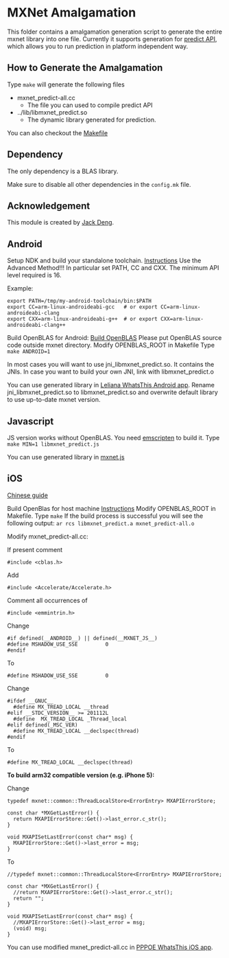 MXNet Amalgamation
==================
This folder contains a amalgamation generation script to generate the entire mxnet library into one file.
Currently it supports generation for [predict API](../include/mxnet/c_predict_api.h),
which allows you to run prediction in platform independent way.

How to Generate the Amalgamation
--------------------------------
Type ```make``` will generate the following files
- mxnet_predict-all.cc
  - The file you can used to compile predict API
- ../lib/libmxnet_predict.so
  - The dynamic library generated for prediction.

You can also checkout the [Makefile](Makefile)

Dependency
----------
The only dependency is a BLAS library.

Make sure to disable all other dependencies in the `config.mk` file.

Acknowledgement
---------------
This module is created by [Jack Deng](https://github.com/jdeng).

Android
---------------
Setup NDK and build your standalone toolchain. [Instructions](http://developer.android.com/ndk/guides/standalone_toolchain.html#itc) Use the Advanced Method!!! In particular set PATH, CC and CXX. The minimum API level required is 16.

Example:
```
export PATH=/tmp/my-android-toolchain/bin:$PATH
export CC=arm-linux-androideabi-gcc   # or export CC=arm-linux-androideabi-clang
export CXX=arm-linux-androideabi-g++  # or export CXX=arm-linux-androideabi-clang++
```

Build OpenBLAS for Android: [Build OpenBLAS](https://github.com/xianyi/OpenBLAS/wiki/How-to-build-OpenBLAS-for-Android) Please put OpenBLAS source code outside mxnet directory.
Modify OPENBLAS_ROOT in Makefile
Type ```make ANDROID=1```

In most cases you will want to use jni_libmxnet_predict.so. It contains the JNIs. In case you want to build your own JNI, link with libmxnet_predict.o

You can use generated library in [Leliana WhatsThis Android app](https://github.com/Leliana/WhatsThis). Rename jni_libmxnet_predict.so to libmxnet_predict.so and overwrite default library to use up-to-date mxnet version.

Javascript
---------------
JS version works without OpenBLAS. You need [emscripten](http://kripken.github.io/emscripten-site/) to build it.
Type ```make MIN=1 libmxnet_predict.js```

You can use generated library in [mxnet.js](https://github.com/dmlc/mxnet.js)

iOS
---------------
[Chinese guide](http://www.liuxiao.org/2015/12/ios-mxnet-%E7%9A%84-ios-%E7%89%88%E6%9C%AC%E7%BC%96%E8%AF%91/)

Build OpenBlas for host machine [Instructions](https://github.com/xianyi/OpenBLAS/wiki/Installation-Guide)
Modify OPENBLAS_ROOT in Makefile.
Type ```make```
If the build process is successful you will see the following output:
```ar rcs libmxnet_predict.a mxnet_predict-all.o```

Modify mxnet_predict-all.cc:

If present comment
```
#include <cblas.h>
```

Add
```
#include <Accelerate/Accelerate.h>
```

Comment all occurrences of
```
#include <emmintrin.h>
```

Change
```
#if defined(__ANDROID__) || defined(__MXNET_JS__)
#define MSHADOW_USE_SSE         0
#endif
```

To
```
#define MSHADOW_USE_SSE         0
```

Change
```
#ifdef __GNUC__
  #define MX_TREAD_LOCAL __thread
#elif __STDC_VERSION__ >= 201112L
  #define  MX_TREAD_LOCAL _Thread_local
#elif defined(_MSC_VER)
  #define MX_TREAD_LOCAL __declspec(thread)
#endif
```

To
```
#define MX_TREAD_LOCAL __declspec(thread)
```

**To build arm32 compatible version (e.g. iPhone 5):**

Change
```
typedef mxnet::common::ThreadLocalStore<ErrorEntry> MXAPIErrorStore;

const char *MXGetLastError() {
  return MXAPIErrorStore::Get()->last_error.c_str();
}

void MXAPISetLastError(const char* msg) {
  MXAPIErrorStore::Get()->last_error = msg;
}
```

To
```
//typedef mxnet::common::ThreadLocalStore<ErrorEntry> MXAPIErrorStore;

const char *MXGetLastError() {
  //return MXAPIErrorStore::Get()->last_error.c_str();
  return "";
}

void MXAPISetLastError(const char* msg) {
  //MXAPIErrorStore::Get()->last_error = msg;
  (void) msg;
}
```

You can use modified mxnet_predict-all.cc in [PPPOE WhatsThis iOS app](https://github.com/pppoe/WhatsThis-iOS).

